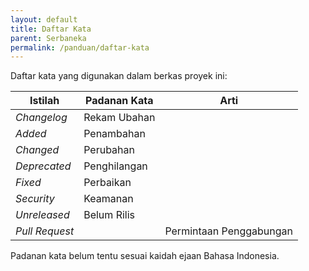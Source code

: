 ```yaml
---
layout: default
title: Daftar Kata
parent: Serbaneka
permalink: /panduan/daftar-kata
---
```


Daftar kata yang digunakan dalam berkas proyek ini:

| Istilah        | Padanan Kata | Arti                    |
| -------------- | ------------ | ----------------------- |
| _Changelog_    | Rekam Ubahan |                         |
| _Added_        | Penambahan   |                         |
| _Changed_      | Perubahan    |                         |
| _Deprecated_   | Penghilangan |                         |
| _Fixed_        | Perbaikan    |                         |
| _Security_     | Keamanan     |                         |
| _Unreleased_   | Belum Rilis  |                         |
| _Pull Request_ |              | Permintaan Penggabungan |

Padanan kata belum tentu sesuai kaidah ejaan Bahasa Indonesia.

